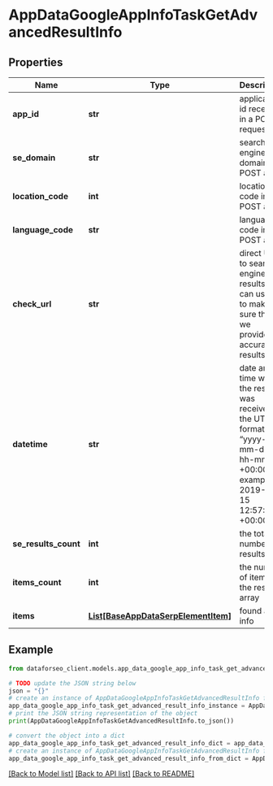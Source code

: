 # AppDataGoogleAppInfoTaskGetAdvancedResultInfo


## Properties

Name | Type | Description | Notes
------------ | ------------- | ------------- | -------------
**app_id** | **str** | application id received in a POST request | [optional] 
**se_domain** | **str** | search engine domain in a POST array | [optional] 
**location_code** | **int** | location code in a POST array | [optional] 
**language_code** | **str** | language code in a POST array | [optional] 
**check_url** | **str** | direct URL to search engine results you can use it to make sure that we provided accurate results | [optional] 
**datetime** | **str** | date and time when the result was received in the UTC format: “yyyy-mm-dd hh-mm-ss +00:00” example: 2019-11-15 12:57:46 +00:00 | [optional] 
**se_results_count** | **int** | the total number of results | [optional] 
**items_count** | **int** | the number of items in the results array | [optional] 
**items** | [**List[BaseAppDataSerpElementItem]**](BaseAppDataSerpElementItem.md) | found app info | [optional] 

## Example

```python
from dataforseo_client.models.app_data_google_app_info_task_get_advanced_result_info import AppDataGoogleAppInfoTaskGetAdvancedResultInfo

# TODO update the JSON string below
json = "{}"
# create an instance of AppDataGoogleAppInfoTaskGetAdvancedResultInfo from a JSON string
app_data_google_app_info_task_get_advanced_result_info_instance = AppDataGoogleAppInfoTaskGetAdvancedResultInfo.from_json(json)
# print the JSON string representation of the object
print(AppDataGoogleAppInfoTaskGetAdvancedResultInfo.to_json())

# convert the object into a dict
app_data_google_app_info_task_get_advanced_result_info_dict = app_data_google_app_info_task_get_advanced_result_info_instance.to_dict()
# create an instance of AppDataGoogleAppInfoTaskGetAdvancedResultInfo from a dict
app_data_google_app_info_task_get_advanced_result_info_from_dict = AppDataGoogleAppInfoTaskGetAdvancedResultInfo.from_dict(app_data_google_app_info_task_get_advanced_result_info_dict)
```
[[Back to Model list]](../README.md#documentation-for-models) [[Back to API list]](../README.md#documentation-for-api-endpoints) [[Back to README]](../README.md)


